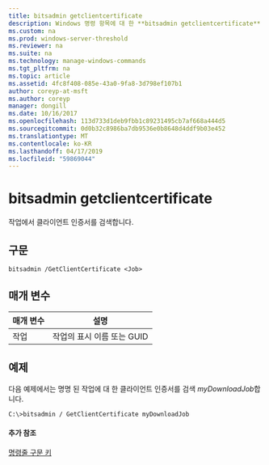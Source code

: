 ```yaml
---
title: bitsadmin getclientcertificate
description: Windows 명령 항목에 대 한 **bitsadmin getclientcertificate** -작업에서 클라이언트 인증서를 검색 합니다.
ms.custom: na
ms.prod: windows-server-threshold
ms.reviewer: na
ms.suite: na
ms.technology: manage-windows-commands
ms.tgt_pltfrm: na
ms.topic: article
ms.assetid: 4fc8f408-085e-43a0-9fa8-3d798ef107b1
author: coreyp-at-msft
ms.author: coreyp
manager: dongill
ms.date: 10/16/2017
ms.openlocfilehash: 113d733d1deb9fbb1c89231495cb7af668a444d5
ms.sourcegitcommit: 0d0b32c8986ba7db9536e0b8648d4ddf9b03e452
ms.translationtype: MT
ms.contentlocale: ko-KR
ms.lasthandoff: 04/17/2019
ms.locfileid: "59869044"
---
```

# <a name="bitsadmin-getclientcertificate"></a>bitsadmin getclientcertificate



작업에서 클라이언트 인증서를 검색합니다.

## <a name="syntax"></a>구문

```
bitsadmin /GetClientCertificate <Job>
```

## <a name="parameters"></a>매개 변수

|매개 변수|설명|
|---------|-----------|
|작업|작업의 표시 이름 또는 GUID|

## <a name="BKMK_examples"></a>예제

다음 예제에서는 명명 된 작업에 대 한 클라이언트 인증서를 검색 *myDownloadJob*합니다.
```
C:\>bitsadmin / GetClientCertificate myDownloadJob
```

#### <a name="additional-references"></a>추가 참조

[명령줄 구문 키](command-line-syntax-key.md)